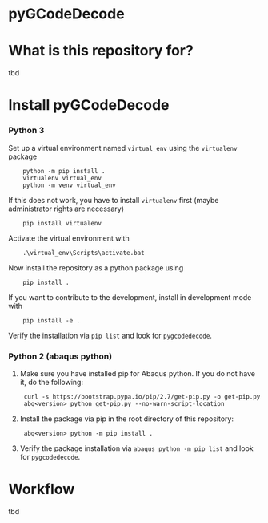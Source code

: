 # pyGCodeDecode



# What is this repository for?
tbd

# Install pyGCodeDecode
### Python 3
Set up a virtual environment named `virtual_env` using the `virtualenv` package

        python -m pip install .
        virtualenv virtual_env
        python -m venv virtual_env

If this does not work, you have to install `virtualenv` first (maybe administrator rights are necessary)

        pip install virtualenv

Activate the virtual environment with

        .\virtual_env\Scripts\activate.bat

Now install the repository as a python package using

        pip install .

If you want to contribute to the development, install in development mode with

        pip install -e .

Verify the installation via `pip list` and look for `pygcodedecode`.

### Python 2 (abaqus python)

1. Make sure you have installed pip for Abaqus python. If you do not have it, do the following:

        curl -s https://bootstrap.pypa.io/pip/2.7/get-pip.py -o get-pip.py
        abq<version> python get-pip.py --no-warn-script-location

2. Install the package via pip in the root directory of this repository:

        abq<version> python -m pip install .

3. Verify the package installation via `abaqus python -m pip list` and look for `pygcodedecode`. 


# Workflow

tbd

